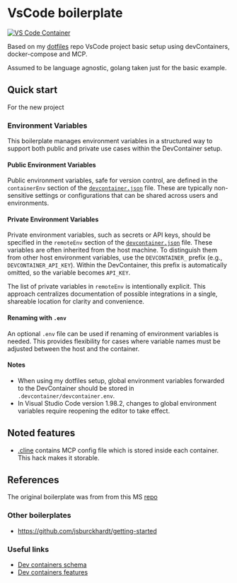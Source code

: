 # VsCode boilerplate

[![VS Code Container](https://img.shields.io/static/v1?label=VS+Code&message=Container&logo=visualstudiocode&color=007ACC&logoColor=007ACC&labelColor=2C2C32)](https://open.vscode.dev/microsoft/vscode)

Based on my [dotfiles](https://github.com/kvokka/dotfiles/) repo VsCode project
basic setup using devContainers, docker-compose and MCP.

Assumed to be language agnostic, golang taken just for the basic example.

## Quick start

For the new project

### Environment Variables

This boilerplate manages environment variables in a structured way to support
both public and private use cases within the DevContainer setup.

#### Public Environment Variables

Public environment variables, safe for version control, are defined in the
`containerEnv` section of the [`devcontainer.json`](./.devcontainer/devcontainer.json)
file. These are typically non-sensitive settings or configurations that can be
shared across users and environments.

#### Private Environment Variables

Private environment variables, such as secrets or API keys, should be specified
in the `remoteEnv` section of the [`devcontainer.json`](./.devcontainer/devcontainer.json)
file. These variables are often inherited from the host machine. To distinguish
them from other host environment variables, use the `DEVCONTAINER_` prefix (e.g.,
`DEVCONTAINER_API_KEY`). Within the DevContainer, this prefix is automatically
omitted, so the variable becomes `API_KEY`.

The list of private variables in `remoteEnv` is intentionally explicit. This
approach centralizes documentation of possible integrations in a single,
shareable location for clarity and convenience.

#### Renaming with `.env`

An optional `.env` file can be used if renaming of environment variables is
needed. This provides flexibility for cases where variable names must be
adjusted between the host and the container.

#### Notes

- When using my dotfiles setup, global environment variables forwarded to the
  DevContainer should be stored in `.devcontainer/devcontainer.env`.
- In Visual Studio Code version 1.98.2, changes to global environment variables
  require reopening the editor to take effect.

## Noted features

- [.cline](./.cline/cline_mcp_settings.json) contains MCP config file which is
stored inside each container. This hack makes it storable.

## References

The original boilerplate was from from this MS [repo](https://github.com/microsoft/vscode-remote-try-go)

### Other boilerplates

- <https://github.com/jsburckhardt/getting-started>

### Useful links

- [Dev containers schema](https://containers.dev/implementors/json_reference/)
- [Dev containers features](https://containers.dev/features/)
